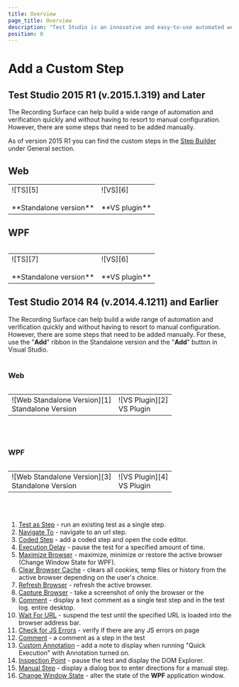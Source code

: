 ```yaml
---
title: Overview
page_title: Overview
description: "Test Studio is an innovative and easy-to-use automated web, WPF and load testing solution. Test Studio tests support essential technologies like ASP.NET AJAX, Silverlight, PHP and MVC. HTML5, Testing framework, functional testing, performance testing, load testing, exploratory testing, manual testing."
position: 0
---
```


# Add a Custom Step #

## Test Studio 2015 R1 (v.2015.1.319) and Later ##

The Recording Surface can help build a wide range of automation and verification quickly and without having to resort to manual configuration. However, there are some steps that need to be added manually.

As of version 2015 R1 you can find the custom steps in the <a href="/getting-started/test-recording/step-suggestions" target="_blank">Step Builder</a> under General section.

## Web ##

<table id="no-table">
	<tr>
		<td>![TS][5] <br><br>**Standalone version**</td>
		<td>![VS][6] <br><br>**VS plugin**</td>
	</tr>
<table>

## WPF ##

<table id="no-table">
	<tr>
		<td>![TS][7] <br><br>**Standalone version**</td>
		<td>![VS][6] <br><br>**VS plugin**</td>
	</tr>
<table>

## Test Studio 2014 R4 (v.2014.4.1211) and Earlier ##

The Recording Surface can help build a wide range of automation and verification quickly and without having to resort to manual configuration. However, there are some steps that need to be added manually. For these, use the "**Add**" ribbon in the Standalone version and the "**Add**" button in Visual Studio.
<br>
<br>

### Web ###

<table id="no-table">
<tr>
	<td>![Web Standalone Version][1] <br> Standalone Version</td>
	<td>![VS Plugin][2] <br> VS Plugin</td>
</tr>
<table>


<br>
<br>

### WPF ###


<table id="no-table">
<tr>
	<td>![Web Standalone Version][3] <br> Standalone Version</td>
	<td>![VS Plugin][4] <br> VS Plugin</td>
</tr>
<table>

<br>
<br>

1. [Test as Step](/features/custom-steps/test-as-step) - run an existing test as a single step.
1. [Navigate To](/features/custom-steps/navigate-to) - navigate to an url step.
1. [Coded Step](/features/custom-steps/script-step) - add a coded step and open the code editor.
1. [Execution Delay](/features/custom-steps/execution-delay) - pause the test for a specified amount of time.
1. [Maximize Browser](/features/custom-steps/maximize-browser) - maximize, minimize or restore the active browser (Change Window State for WPF).
1. [Clear Browser Cache](/features/custom-steps/clear-browser-cache) - clears all cookies, temp files or history from the active browser depending on the user's choice. 
1. [Refresh Browser](/features/custom-steps/browser-refresh) - refresh the active browser.
1. [Capture Browser](/features/custom-steps/capture) - take a screenshot of only the browser or the 
1. [Comment](/features/custom-steps/comment) - display a text comment as a single test step and in the test log.
entire desktop.
1. [Wait For URL](/features/custom-steps/wait-for-url) - suspend the test until the specified URL is loaded into the browser address bar.
1. [Check for JS Errors](/features/custom-steps/check-js-errors) - verify if there are any JS errors on page 
1. [Comment](/features/custom-steps/comment) - a comment as a step in the test
1. [Custom Annotation](/features/custom-steps/custom-annotation) - add a note to display when running "Quick Execution" with Annotation turned on.
1. [Inspection Point](/features/custom-steps/inspection-point) - pause the test and display the DOM Explorer.
1. [Manual Step](/features/custom-steps/manual-step) - display a dialog box to enter directions for a manual step.
1. [Change Window State](/features/custom-steps/change-window-state) - alter the state of the **WPF** application window. 

[1]: /img/features/custom-steps/overview/fig1.png
[2]: /img/features/custom-steps/overview/fig2.png
[3]: /img/features/custom-steps/overview/fig3.png
[4]: /img/features/custom-steps/overview/fig4.png
[5]: /img/features/custom-steps/overview/fig5.png
[6]: /img/features/custom-steps/overview/fig6.png
[7]: /img/features/custom-steps/overview/fig7.png